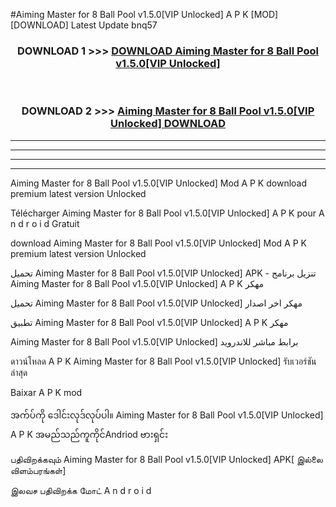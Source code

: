 #Aiming Master for 8 Ball Pool v1.5.0[VIP Unlocked] A P K [MOD] [DOWNLOAD] Latest Update bnq57



<div align="center">

<h3>DOWNLOAD 1 >>> <a href="https://teeasianyam.web.app?sq=Aiming Master for 8 Ball Pool v1.5.0[VIP Unlocked]">DOWNLOAD Aiming Master for 8 Ball Pool v1.5.0[VIP Unlocked] </a></h3><br>

<h3>DOWNLOAD 2 >>> <a href="https://teeasianyam.web.app?sq=Aiming Master for 8 Ball Pool v1.5.0[VIP Unlocked] ">Aiming Master for 8 Ball Pool v1.5.0[VIP Unlocked]  DOWNLOAD </a></h3>

</div>


----------------------------------------------------------

----------------------------------------------------------

----------------------------------------------------------

----------------------------------------------------------


Aiming Master for 8 Ball Pool v1.5.0[VIP Unlocked]  Mod A P K download premium latest version Unlocked

Télécharger Aiming Master for 8 Ball Pool v1.5.0[VIP Unlocked]  A P K pour A n d r o i d Gratuit

download Aiming Master for 8 Ball Pool v1.5.0[VIP Unlocked]  Mod A P K premium latest version Unlocked

تحميل Aiming Master for 8 Ball Pool v1.5.0[VIP Unlocked]  APK - تنزيل برنامج Aiming Master for 8 Ball Pool v1.5.0[VIP Unlocked]  A P K مهكر

تحميل Aiming Master for 8 Ball Pool v1.5.0[VIP Unlocked]  مهكر اخر اصدار

تطبيق Aiming Master for 8 Ball Pool v1.5.0[VIP Unlocked]  A P K مهكر

Aiming Master for 8 Ball Pool v1.5.0[VIP Unlocked]  برابط مباشر للاندرويد

ดาวน์โหลด A P K Aiming Master for 8 Ball Pool v1.5.0[VIP Unlocked]  รับเวอร์ชันล่าสุด

Baixar A P K mod

အက်ပ်ကို ဒေါင်းလုဒ်လုပ်ပါ။ Aiming Master for 8 Ball Pool v1.5.0[VIP Unlocked]  A P K အမည်သည်ကူကိုင်Andriod ဗားရှင်း

பதிவிறக்கவும் Aiming Master for 8 Ball Pool v1.5.0[VIP Unlocked]  APK[ இல்லை விளம்பரங்கள்] 
 
இலவச பதிவிறக்க மோட் A n d r o i d



